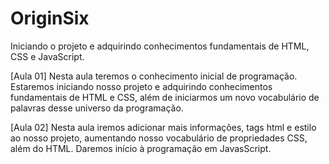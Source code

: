 # OriginSix
Iniciando o projeto e adquirindo conhecimentos fundamentais de HTML, CSS e JavaScript.

[Aula 01]
Nesta aula teremos o conhecimento inicial de programação. Estaremos iniciando nosso projeto e adquirindo conhecimentos fundamentais de HTML e CSS, além de iniciarmos um novo vocabulário de palavras desse universo da programação.

[Aula 02]
Nesta aula iremos adicionar mais informações, tags html e estilo ao nosso projeto, aumentando nosso vocabulário de propriedades CSS, além do HTML. Daremos início à programação em JavasScript.
